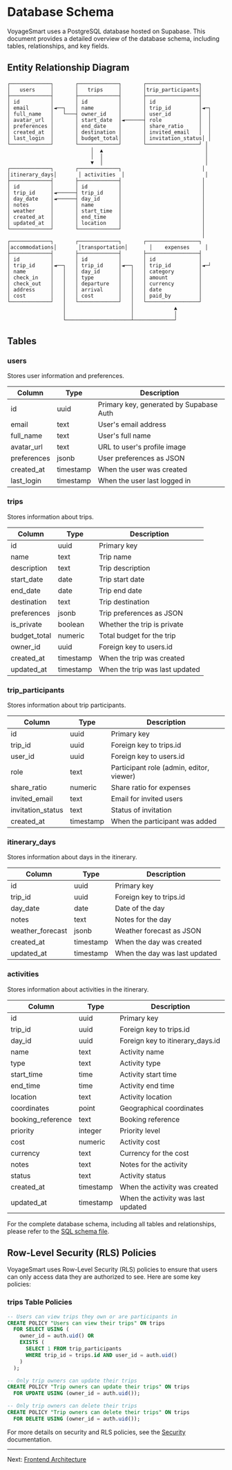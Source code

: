 # Database Schema

VoyageSmart uses a PostgreSQL database hosted on Supabase. This document provides a detailed overview of the database schema, including tables, relationships, and key fields.

## Entity Relationship Diagram

```
┌─────────────┐       ┌─────────────┐       ┌─────────────────┐
│   users     │       │   trips     │       │trip_participants│
├─────────────┤       ├─────────────┤       ├─────────────────┤
│ id          │       │ id          │       │ id              │
│ email       │◄──┐   │ name        │       │ trip_id         │◄─┐
│ full_name   │   └───┤ owner_id    │       │ user_id         │  │
│ avatar_url  │       │ start_date  │◄──────┤ role            │  │
│ preferences │       │ end_date    │       │ share_ratio     │  │
│ created_at  │       │ destination │       │ invited_email   │  │
│ last_login  │       │ budget_total│       │ invitation_status│ │
└─────────────┘       └─────────────┘       └─────────────────┘ │
                           │  ▲                                 │
                           │  │                                 │
                           ▼  │                                 │
┌─────────────┐       ┌─────────────┐                          │
│itinerary_days│       │ activities  │                          │
├─────────────┤       ├─────────────┤                          │
│ id          │       │ id          │                          │
│ trip_id     │◄──────┤ trip_id     │                          │
│ day_date    │◄──────┤ day_id      │                          │
│ notes       │       │ name        │                          │
│ weather     │       │ start_time  │                          │
│ created_at  │       │ end_time    │                          │
│ updated_at  │       │ location    │                          │
└─────────────┘       └─────────────┘                          │
                                                               │
┌─────────────┐       ┌─────────────┐       ┌─────────────────┐
│accommodations│       │transportation│       │    expenses     │
├─────────────┤       ├─────────────┤       ├─────────────────┤
│ id          │       │ id          │       │ id              │
│ trip_id     │◄──┐   │ trip_id     │◄──┐   │ trip_id         │◄─┘
│ name        │   │   │ day_id      │   │   │ category        │
│ check_in    │   │   │ type        │   │   │ amount          │
│ check_out   │   │   │ departure   │   │   │ currency        │
│ address     │   │   │ arrival     │   │   │ date            │
│ cost        │   │   │ cost        │   │   │ paid_by         │
└─────────────┘   │   └─────────────┘   │   └─────────────────┘
                  │                     │             ▲
                  │                     │             │
                  └─────────────────────┴─────────────┘
```

## Tables

### users

Stores user information and preferences.

| Column      | Type      | Description                                |
|-------------|-----------|--------------------------------------------|
| id          | uuid      | Primary key, generated by Supabase Auth    |
| email       | text      | User's email address                       |
| full_name   | text      | User's full name                           |
| avatar_url  | text      | URL to user's profile image                |
| preferences | jsonb     | User preferences as JSON                   |
| created_at  | timestamp | When the user was created                  |
| last_login  | timestamp | When the user last logged in               |

### trips

Stores information about trips.

| Column       | Type      | Description                                |
|--------------|-----------|--------------------------------------------|
| id           | uuid      | Primary key                                |
| name         | text      | Trip name                                  |
| description  | text      | Trip description                           |
| start_date   | date      | Trip start date                            |
| end_date     | date      | Trip end date                              |
| destination  | text      | Trip destination                           |
| preferences  | jsonb     | Trip preferences as JSON                   |
| is_private   | boolean   | Whether the trip is private                |
| budget_total | numeric   | Total budget for the trip                  |
| owner_id     | uuid      | Foreign key to users.id                    |
| created_at   | timestamp | When the trip was created                  |
| updated_at   | timestamp | When the trip was last updated             |

### trip_participants

Stores information about trip participants.

| Column            | Type      | Description                                |
|-------------------|-----------|--------------------------------------------|
| id                | uuid      | Primary key                                |
| trip_id           | uuid      | Foreign key to trips.id                    |
| user_id           | uuid      | Foreign key to users.id                    |
| role              | text      | Participant role (admin, editor, viewer)   |
| share_ratio       | numeric   | Share ratio for expenses                   |
| invited_email     | text      | Email for invited users                    |
| invitation_status | text      | Status of invitation                       |
| created_at        | timestamp | When the participant was added             |

### itinerary_days

Stores information about days in the itinerary.

| Column          | Type      | Description                                |
|-----------------|-----------|--------------------------------------------|
| id              | uuid      | Primary key                                |
| trip_id         | uuid      | Foreign key to trips.id                    |
| day_date        | date      | Date of the day                            |
| notes           | text      | Notes for the day                          |
| weather_forecast| jsonb     | Weather forecast as JSON                   |
| created_at      | timestamp | When the day was created                   |
| updated_at      | timestamp | When the day was last updated              |

### activities

Stores information about activities in the itinerary.

| Column           | Type      | Description                                |
|------------------|-----------|--------------------------------------------|
| id               | uuid      | Primary key                                |
| trip_id          | uuid      | Foreign key to trips.id                    |
| day_id           | uuid      | Foreign key to itinerary_days.id           |
| name             | text      | Activity name                              |
| type             | text      | Activity type                              |
| start_time       | time      | Activity start time                        |
| end_time         | time      | Activity end time                          |
| location         | text      | Activity location                          |
| coordinates      | point     | Geographical coordinates                   |
| booking_reference| text      | Booking reference                          |
| priority         | integer   | Priority level                             |
| cost             | numeric   | Activity cost                              |
| currency         | text      | Currency for the cost                      |
| notes            | text      | Notes for the activity                     |
| status           | text      | Activity status                            |
| created_at       | timestamp | When the activity was created              |
| updated_at       | timestamp | When the activity was last updated         |

For the complete database schema, including all tables and relationships, please refer to the [SQL schema file](../../supabase/schema.sql).

## Row-Level Security (RLS) Policies

VoyageSmart uses Row-Level Security (RLS) policies to ensure that users can only access data they are authorized to see. Here are some key policies:

### trips Table Policies

```sql
-- Users can view trips they own or are participants in
CREATE POLICY "Users can view their trips" ON trips
  FOR SELECT USING (
    owner_id = auth.uid() OR
    EXISTS (
      SELECT 1 FROM trip_participants
      WHERE trip_id = trips.id AND user_id = auth.uid()
    )
  );

-- Only trip owners can update their trips
CREATE POLICY "Trip owners can update their trips" ON trips
  FOR UPDATE USING (owner_id = auth.uid());

-- Only trip owners can delete their trips
CREATE POLICY "Trip owners can delete their trips" ON trips
  FOR DELETE USING (owner_id = auth.uid());
```

For more details on security and RLS policies, see the [Security](./security.md) documentation.

---

Next: [Frontend Architecture](./frontend-architecture.md)
